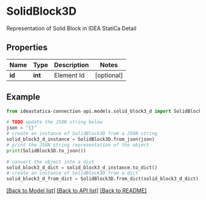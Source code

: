 # SolidBlock3D

Representation of Solid Block in IDEA StatiCa Detail

## Properties

Name | Type | Description | Notes
------------ | ------------- | ------------- | -------------
**id** | **int** | Element Id | [optional] 

## Example

```python
from ideastatica-connection-api.models.solid_block3_d import SolidBlock3D

# TODO update the JSON string below
json = "{}"
# create an instance of SolidBlock3D from a JSON string
solid_block3_d_instance = SolidBlock3D.from_json(json)
# print the JSON string representation of the object
print(SolidBlock3D.to_json())

# convert the object into a dict
solid_block3_d_dict = solid_block3_d_instance.to_dict()
# create an instance of SolidBlock3D from a dict
solid_block3_d_from_dict = SolidBlock3D.from_dict(solid_block3_d_dict)
```
[[Back to Model list]](../README.md#documentation-for-models) [[Back to API list]](../README.md#documentation-for-api-endpoints) [[Back to README]](../README.md)


